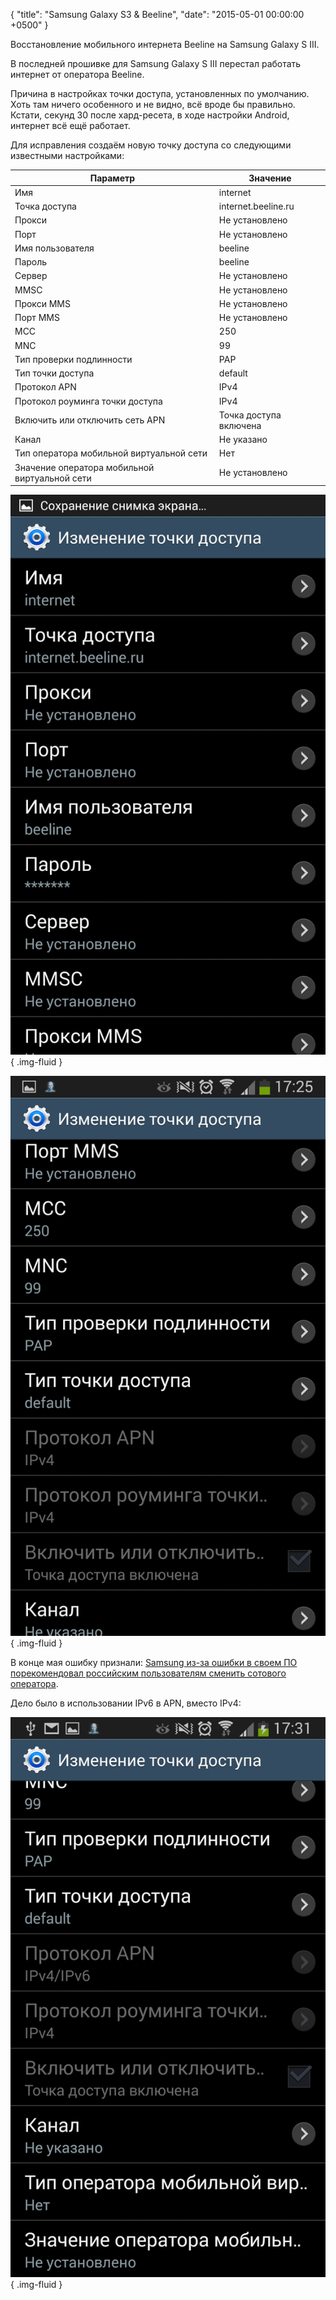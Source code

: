 {
  "title": "Samsung Galaxy S3 & Beeline",
  "date": "2015-05-01 00:00:00 +0500"
}

Восстановление мобильного интернета Beeline на Samsung Galaxy S III.
<!-- more -->

В последней прошивке для Samsung Galaxy S III перестал работать интернет от оператора Beeline.

Причина в настройках точки доступа, установленных по умолчанию. Хоть там ничего особенного и не видно, всё вроде бы правильно. Кстати, секунд 30 после хард-ресета, в ходе настройки Android, интернет всё ещё работает.

Для исправления создаём новую точку доступа со следующими известными настройками:

| Параметр  | Значение |
| ------------- | ------------- |
| Имя  | internet  |
| Точка доступа  | internet.beeline.ru  |
| Прокси  | Не установлено  |
| Порт  | Не установлено  |
| Имя пользователя  | beeline  |
| Пароль  | beeline  |
| Сервер  | Не установлено  |
| MMSC  | Не установлено  |
| Прокси MMS  | Не установлено  |
| Порт MMS  | Не установлено  |
| MCC  | 250  |
| MNC  | 99  |
| Тип проверки подлинности  | PAP  |
| Тип точки доступа  | default  |
| Протокол APN  | IPv4  |
| Протокол роуминга точки доступа  | IPv4  |
| Включить или отключить сеть APN  | Точка доступа включена  |
| Канал  | Не указано  |
| Тип оператора мобильной виртуальной сети  | Нет  |
| Значение оператора мобильной виртуальной сети  | Не установлено  |

![settings-1](assets/images/posts/2015/05/01/samsung-galaxy-s3-beeline-1.png){ .img-fluid }

![settings-2](assets/images/posts/2015/05/01/samsung-galaxy-s3-beeline-2.png){ .img-fluid }

В конце мая ошибку признали: [Samsung из-за ошибки в своем ПО порекомендовал российским пользователям сменить сотового оператора](http://www.cnews.ru/top/2015/05/29/samsung_izza_oshibki_v_svoem_po_porekomendoval_rossiyskim_polzovatelyam_smenit_sotovogo_operatora_596085).

Дело было в использовании IPv6 в APN, вместо IPv4:

![settings-3](assets/images/posts/2015/05/01/samsung-galaxy-s3-beeline-3.png){ .img-fluid }
